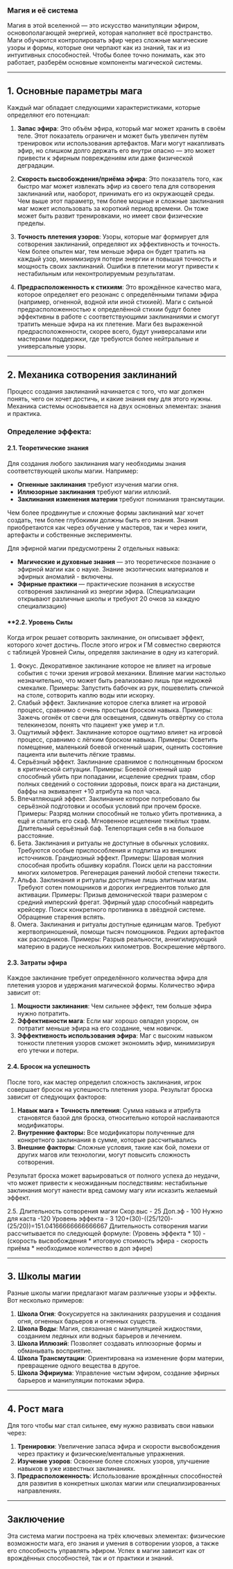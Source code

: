 ### Магия и её система

Магия в этой вселенной — это искусство манипуляции эфиром, основополагающей энергией, которая наполняет всё пространство. Маги обучаются контролировать эфир через сложные магические узоры и формы, которые они черпают как из знаний, так и из интуитивных способностей. Чтобы более точно понимать, как это работает, разберём основные компоненты магической системы.

---

## 1. **Основные параметры мага**

Каждый маг обладает следующими характеристиками, которые определяют его потенциал:

1. **Запас эфира**: Это объём эфира, который маг может хранить в своём теле. Этот показатель ограничен и может быть увеличен путём тренировок или использования артефактов. Маги могут накапливать эфир, но слишком долго держать его внутри опасно — это может привести к эфирным повреждениям или даже физической деградации.

2. **Скорость высвобождения/приёма эфира**: Это показатель того, как быстро маг может извлекать эфир из своего тела для сотворения заклинаний или, наоборот, принимать его из окружающей среды. Чем выше этот параметр, тем более мощные и сложные заклинания маг может использовать за короткий период времени. Он тоже может быть развит тренировками, но имеет свои физические пределы.

3. **Точность плетения узоров**: Узоры, которые маг формирует для сотворения заклинаний, определяют их эффективность и точность. Чем более опытен маг, тем меньше эфира он будет тратить на каждый узор, минимизируя потери энергии и повышая точность и мощность своих заклинаний. Ошибки в плетении могут привести к нестабильным или неконтролируемым результатам.

4. **Предрасположенность к стихиям**: Это врождённое качество мага, которое определяет его резонанс с определёнными типами эфира (например, огненной, водной или иной стихией). Маги с сильной предрасположенностью к определённой стихии будут более эффективны в работе с соответствующими заклинаниями и смогут тратить меньше эфира на их плетение. Маги без выраженной предрасположенности, скорее всего, будут универсалами или мастерами поддержки, где требуются более нейтральные и универсальные узоры.


---

## 2. **Механика сотворения заклинаний**

Процесс создания заклинаний начинается с того, что маг должен понять, чего он хочет достичь, и какие знания ему для этого нужны. Механика системы основывается на двух основных элементах: знания и практика.

### Определение эффекта:

#### **2.1. Теоретические знания**

Для создания любого заклинания магу необходимы знания соответствующей школы магии. Например:

- **Огненные заклинания** требуют изучения магии огня.
- **Иллюзорные заклинания** требуют магии иллюзий.
- **Заклинания изменения материи** требуют понимания трансмутации.

Чем более продвинутые и сложные формы заклинаний маг хочет создать, тем более глубокими должны быть его знания. Знания приобретаются как через обучение у мастеров, так и через книги, артефакты и собственные эксперименты.

Для эфирной магии предусмотрены 2 отдельных навыка:
- **Магические и духовные знания** — это теоретическое познание о эфирной магии как о науке. Знание экзотических материалов и эфирных аномалий - включены.
- **Эфирные практики** — практические познания в искусстве сотворения заклинаний из энергии эфира. (Специализации открывают различные школы и требуют 20 очков за каждую специализацию)

#### **2.2. Уровень Силы

Когда игрок решает сотворить заклинание, он описывает эффект, которого хочет достичь. После этого игрок и ГМ совместно сверяются с таблицей Уровней Силы, определяя заклинание в одну из категорий.

1.  Фокус. Декоративное заклинание которое не влияет на игровые события с точки зрения игровой механики. Влияние магии настолько незначительно, что может быть реализовано лишь при недюжей смекалке.
	   Примеры: Запустить бабочек из рук, пошевелить спичкой на столе, сотворить каплю воды или искорку.
3. Слабый эффект. Заклинание которое слегка влияет на игровой процесс, сравнимо с очень простым броском навыка. 
	  Примеры: Зажечь огонёк от свечи для освещения, сдвинуть отвёртку со стола телекинезом, понять что пациент уже умер и т.п.
3. Ощутимый эффект. Заклинание которое ощутимо влияет на игровой процесс, сравнимо с лёгким броском навыка. 
	  Примеры: Осветить помещение, маленький боевой огненный шарик, оценить состояние пациента или вылечить лёгкие травмы.
4. Серьёзный эффект. Заклинание сравнимое с полноценным броском в критической ситуации. 
	  Примеры: Боевой огненный шар способный убить при попадании, исцеление средних травм, сбор полных сведений о состоянии здоровья, поиск врага на дистанции, баффы на эквивалент +10 атрибута на пол часа.
5. Впечатляющий эффект. Заклинание которое потребовало бы серьёзной подготовки и особых условий при прочем броске. 
	   Примеры: Разряд молнии способный не только убить противника, а ещё и спалить его скаф. Мгновенное исцеление тяжёлых травм. Длительный серьёзный баф. Телепортация себя в на большое расстояние.
6. Бета. Заклинания и ритуалы не доступные в обычных условиях. Требуются особые приспособления и подпитка из внешних источников. Грандиозный эффект.
	   Примеры: Шаровая молния способная пробить обшивку корабля. Поиск цели на расстоянии многих километров. Регенерация ранений любой степени тяжести.
7. Альфа. Заклинания и ритуалы доступные лишь элитным магам. Требуют сотен помощников и дорогих ингредиентов только для активации. 
	  Примеры: Призыв демонической твари размером с средний имперский фрегат. Эфирный удар способный навредить крейсеру. Поиск конкретного противника в звёздной системе. Обращение старения вспять.
8. Омега. Заклинания и ритуалы доступные единицам магов. Требуют жертвоприношений, помощи тысяч помощников. Редких артефактов как расходников.
	   Примеры: Разрыв реальности, аннигилирующий материю в радиусе нескольких километров. Воскрешение мёртвого.

#### **2.3. Затраты эфира**

Каждое заклинание требует определённого количества эфира для плетения узоров и удержания магической формы. Количество эфира зависит от:

1. **Мощности заклинания**: Чем сильнее эффект, тем больше эфира нужно потратить.
2. **Эффективности мага**: Если маг хорошо овладел узором, он потратит меньше эфира на его создание, чем новичок.
3. **Эффективность использования эфира**: Маг с высоким навыком тонкости плетения узоров сможет экономить эфир, минимизируя его утечки и потери.


#### **2.4. Бросок на успешность**

После того, как мастер определил сложность заклинания, игрок совершает бросок на успешность плетения узора. Результат броска зависит от следующих факторов:

1. **Навык мага + Точность плетения**: Сумма навыка и атрибута становятся базой для броска, относительно которой наслаиваются модификаторы.
2. **Внутренние факторы:** Все модификаторы полученные для конкретного заклинания в сумме, которые рассчитывались 
3. **Внешние факторы**: Сложные условия, такие как бой, помехи от других магов или технологии, могут повысить сложность сотворения.

Результат броска может варьироваться от полного успеха до неудачи, что может привести к неожиданным последствиям: нестабильные заклинания могут нанести вред самому магу или исказить желаемый эффект.

2.5. Длительность сотворения магии
Скор.выс - 25
Доп.эф - 100
Нужно для каста -120
Уровень эффекта - 3
120+(30)-((25/120)-(25/20))=151.04166666666666667
Длительность сотворения магии рассчитывается по следующей формуле:
(Уровень эффекта * 10) - (скорость высвобождения * итоговую стоимость эфира - скорость приёма * необходимое количество в доп эфире)

---

## 3. **Школы магии**

Разные школы магии предлагают магам различные узоры и эффекты. Вот несколько примеров:

1. **Школа Огня**: Фокусируется на заклинаниях разрушения и создания огня, огненных барьеров и огненных существ.
2. **Школа Воды**: Магия, связанная с манипуляцией жидкостями, созданием ледяных или водных барьеров и лечением.
3. **Школа Иллюзий**: Позволяет создавать иллюзорные формы и обманывать восприятие.
4. **Школа Трансмутации**: Ориентирована на изменение форм материи, превращение одного вещества в другое.
5. **Школа Эфириума**: Управление чистым эфиром, создание эфирных барьеров и манипуляции потоками эфира.

---

## 4. **Рост мага**

Для того чтобы маг стал сильнее, ему нужно развивать свои навыки через:

1. **Тренировки**: Увеличение запаса эфира и скорости высвобождения через практику и физические/ментальные упражнения.
2. **Изучение узоров**: Освоение более сложных узоров, улучшение навыков в уже известных заклинаниях.
3. **Предрасположенность**: Использование врождённых способностей для развития в конкретных школах магии или специализированных направлениях.

---

## Заключение

Эта система магии построена на трёх ключевых элементах: физические возможности мага, его знания и умения в сотворении узоров, а также его способность управлять эфиром. Успех в магии зависит как от врождённых способностей, так и от практики и знаний.